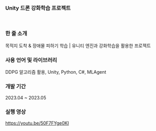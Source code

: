 ### Unity 드론 강화학습 프로젝트
<br>

### 한 줄 소개
목적지 도착 & 장애물 피하기 학습 | 유니티 엔진과 강화학습을 활용한 프로젝트
<br>

### 사용 언어 및 라이브러리
DDPG 알고리즘 활용, Unity, Python, C#, MLAgent
<br>

### 개발 기간
2023.04 ~ 2023.05

### 실행 영상
https://youtu.be/50F7FYge0KI
